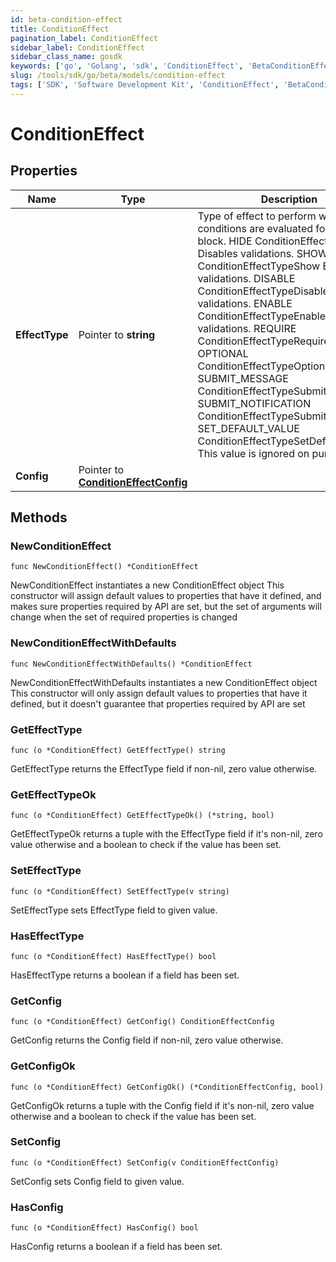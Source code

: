 ```yaml
---
id: beta-condition-effect
title: ConditionEffect
pagination_label: ConditionEffect
sidebar_label: ConditionEffect
sidebar_class_name: gosdk
keywords: ['go', 'Golang', 'sdk', 'ConditionEffect', 'BetaConditionEffect'] 
slug: /tools/sdk/go/beta/models/condition-effect
tags: ['SDK', 'Software Development Kit', 'ConditionEffect', 'BetaConditionEffect']
---
```


# ConditionEffect

## Properties

Name | Type | Description | Notes
------------ | ------------- | ------------- | -------------
**EffectType** | Pointer to **string** | Type of effect to perform when the conditions are evaluated for this logic block. HIDE ConditionEffectTypeHide  Disables validations. SHOW ConditionEffectTypeShow  Enables validations. DISABLE ConditionEffectTypeDisable  Disables validations. ENABLE ConditionEffectTypeEnable  Enables validations. REQUIRE ConditionEffectTypeRequire OPTIONAL ConditionEffectTypeOptional SUBMIT_MESSAGE ConditionEffectTypeSubmitMessage SUBMIT_NOTIFICATION ConditionEffectTypeSubmitNotification SET_DEFAULT_VALUE ConditionEffectTypeSetDefaultValue  This value is ignored on purpose. | [optional] 
**Config** | Pointer to [**ConditionEffectConfig**](condition-effect-config) |  | [optional] 

## Methods

### NewConditionEffect

`func NewConditionEffect() *ConditionEffect`

NewConditionEffect instantiates a new ConditionEffect object
This constructor will assign default values to properties that have it defined,
and makes sure properties required by API are set, but the set of arguments
will change when the set of required properties is changed

### NewConditionEffectWithDefaults

`func NewConditionEffectWithDefaults() *ConditionEffect`

NewConditionEffectWithDefaults instantiates a new ConditionEffect object
This constructor will only assign default values to properties that have it defined,
but it doesn't guarantee that properties required by API are set

### GetEffectType

`func (o *ConditionEffect) GetEffectType() string`

GetEffectType returns the EffectType field if non-nil, zero value otherwise.

### GetEffectTypeOk

`func (o *ConditionEffect) GetEffectTypeOk() (*string, bool)`

GetEffectTypeOk returns a tuple with the EffectType field if it's non-nil, zero value otherwise
and a boolean to check if the value has been set.

### SetEffectType

`func (o *ConditionEffect) SetEffectType(v string)`

SetEffectType sets EffectType field to given value.

### HasEffectType

`func (o *ConditionEffect) HasEffectType() bool`

HasEffectType returns a boolean if a field has been set.

### GetConfig

`func (o *ConditionEffect) GetConfig() ConditionEffectConfig`

GetConfig returns the Config field if non-nil, zero value otherwise.

### GetConfigOk

`func (o *ConditionEffect) GetConfigOk() (*ConditionEffectConfig, bool)`

GetConfigOk returns a tuple with the Config field if it's non-nil, zero value otherwise
and a boolean to check if the value has been set.

### SetConfig

`func (o *ConditionEffect) SetConfig(v ConditionEffectConfig)`

SetConfig sets Config field to given value.

### HasConfig

`func (o *ConditionEffect) HasConfig() bool`

HasConfig returns a boolean if a field has been set.


